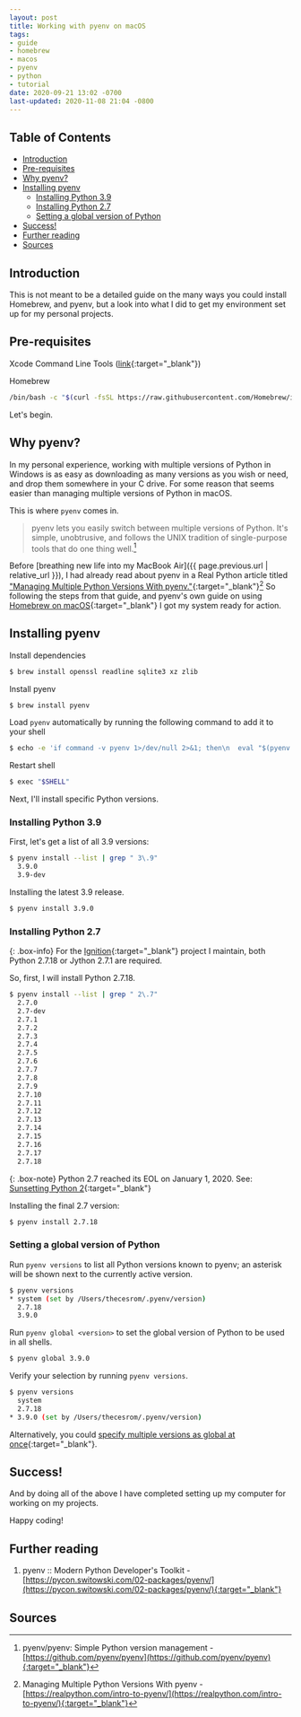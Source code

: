 ```yaml
---
layout: post
title: Working with pyenv on macOS
tags:
- guide
- homebrew
- macos
- pyenv
- python
- tutorial
date: 2020-09-21 13:02 -0700
last-updated: 2020-11-08 21:04 -0800
---
```

## Table of Contents
- [Introduction](#introduction)
- [Pre-requisites](#pre-requisites)
- [Why pyenv?](#why-pyenv)
- [Installing pyenv](#installing-pyenv)
    - [Installing Python 3.9](#installing-python-39)
    - [Installing Python 2.7](#installing-python-27)
    - [Setting a global version of Python](#setting-a-global-version-of-python)
- [Success!](#success)
- [Further reading](#further-reading)
- [Sources](#sources)

## Introduction
This is not meant to be a detailed guide on the many ways you could install Homebrew, and pyenv, but a look into what I did to get my environment set up for my personal projects.

## Pre-requisites
Xcode Command Line Tools ([link](https://developer.apple.com/download/more/?=xcode){:target="_blank"})

Homebrew
```bash
/bin/bash -c "$(curl -fsSL https://raw.githubusercontent.com/Homebrew/install/master/install.sh)"
```

Let's begin.

## Why pyenv?

In my personal experience, working with multiple versions of Python in Windows is as easy as downloading as many versions as you wish or need, and drop them somewhere in your C drive. For some reason that seems easier than managing multiple versions of Python in macOS.

This is where `pyenv` comes in.

> pyenv lets you easily switch between multiple versions of Python. It's simple, unobtrusive, and follows the UNIX tradition of single-purpose tools that do one thing well.[^1]

Before [breathing new life into my MacBook Air]({{ page.previous.url | relative_url }}), I had already read about pyenv in a Real Python article titled ["Managing Multiple Python Versions With pyenv."](https://realpython.com/intro-to-pyenv/){:target="_blank"}[^2] So following the steps from that guide, and pyenv's own guide on using [Homebrew on macOS](https://github.com/pyenv/pyenv#homebrew-on-macos){:target="_blank"} I got my system ready for action.

## Installing pyenv

Install dependencies
```bash
$ brew install openssl readline sqlite3 xz zlib
```

Install pyenv
```bash
$ brew install pyenv
```

Load `pyenv` automatically by running the following command to add it to your shell
```bash
$ echo -e 'if command -v pyenv 1>/dev/null 2>&1; then\n  eval "$(pyenv init -)"\nfi' >> ~/.zshrc
```

Restart shell
```bash
$ exec "$SHELL"
```

Next, I'll install specific Python versions.

### Installing Python 3.9

First, let's get a list of all 3.9 versions:
```bash
$ pyenv install --list | grep " 3\.9"
  3.9.0
  3.9-dev
```

Installing the latest 3.9 release.

```bash
$ pyenv install 3.9.0
```

### Installing Python 2.7

{: .box-info}
For the [Ignition](https://github.com/thecesrom/Ignition/){:target="_blank"} project I maintain, both Python 2.7.18 or Jython 2.7.1 are required.

So, first, I will install Python 2.7.18.


```bash
$ pyenv install --list | grep " 2\.7"
  2.7.0
  2.7-dev
  2.7.1
  2.7.2
  2.7.3
  2.7.4
  2.7.5
  2.7.6
  2.7.7
  2.7.8
  2.7.9
  2.7.10
  2.7.11
  2.7.12
  2.7.13
  2.7.14
  2.7.15
  2.7.16
  2.7.17
  2.7.18
```

{: .box-note}
Python 2.7 reached its EOL on January 1, 2020. See: [Sunsetting Python 2](https://www.python.org/doc/sunset-python-2/){:target="_blank"}

Installing the final 2.7 version:

```bash
$ pyenv install 2.7.18
```

### Setting a global version of Python

Run `pyenv versions` to list all Python versions known to pyenv; an asterisk will be shown next to the currently active version.

```bash
$ pyenv versions
* system (set by /Users/thecesrom/.pyenv/version)
  2.7.18
  3.9.0
```

Run `pyenv global <version>` to set the global version of Python to be used in all shells.

```bash
$ pyenv global 3.9.0
```

Verify your selection by running `pyenv versions`.

```bash
$ pyenv versions
  system
  2.7.18
* 3.9.0 (set by /Users/thecesrom/.pyenv/version)
```

Alternatively, you could [specify multiple versions as global at once](https://github.com/pyenv/pyenv/blob/master/COMMANDS.md#pyenv-global-advanced){:target="_blank"}.

## Success!

And by doing all of the above I have completed setting up my computer for working on my projects.

Happy coding!

## Further reading
1. pyenv :: Modern Python Developer's Toolkit - [https://pycon.switowski.com/02-packages/pyenv/](https://pycon.switowski.com/02-packages/pyenv/){:target="_blank"}

## Sources
[^1]: pyenv/pyenv: Simple Python version management - [https://github.com/pyenv/pyenv](https://github.com/pyenv/pyenv){:target="_blank"}
[^2]: Managing Multiple Python Versions With pyenv - [https://realpython.com/intro-to-pyenv/](https://realpython.com/intro-to-pyenv/){:target="_blank"}